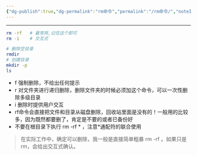 ```yaml
---
{"dg-publish":true,"dg-permalink":"rm命令","permalink":"/rm命令/","noteIcon":"","created":"2021-01-09","updated":""}
---
```



---

```bash
rm -rf   # 最常用,记住这个即可
rm -i    # 交互式

# 删除空目录
rmdir
# 创建目录
mkdir -p
ls

```

- f 强制删除，不给出任何提示
- r 对文件夹进行递归删除，删除文件夹的时候必须加这个命令，可以一次性删除多级目录
- i 删除时提供用户交互
- rf命令会直接把文件和目录从磁盘删除，回收站里面是没有的！一般用的比较多，因为既然都要删了，肯定是不要的或者已备份好
- 不要在根目录下执行 rm -rf * ，注意*通配符的联合使用
> 在实际工作中，确定可以删除，我一般是直接简单粗暴 rm -rf 。如果只是rm，会给出交互式确认。